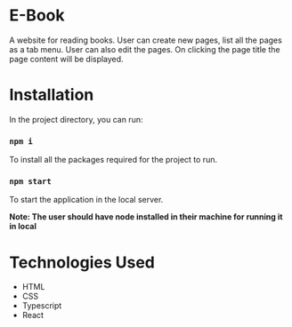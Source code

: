 # E-Book

A website for reading books. User can create new pages, list all the pages as a tab menu. User can also edit the pages. On clicking the page title the page content will be displayed.

# Installation

In the project directory, you can run:

### `npm i`

To install all the packages required for the project to run.

### `npm start`

To start the application in the local server.

**Note: The user should have node installed in their machine for running it in local**

# Technologies Used

- HTML
- CSS
- Typescript
- React
